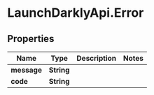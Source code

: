 # LaunchDarklyApi.Error

## Properties

Name | Type | Description | Notes
------------ | ------------- | ------------- | -------------
**message** | **String** |  | 
**code** | **String** |  | 


